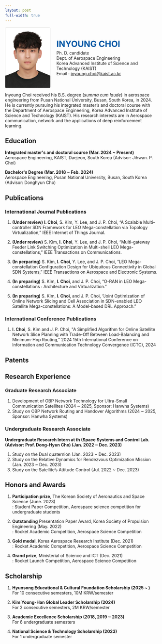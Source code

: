 ```yaml
---
layout: post
full-width: true
---
```


<div style="display: flex; align-items: center; gap: 20px;">

  <img src="/assets/img/최인영.jpg" alt="Choi, Inyoung" style="width: 150px; height: 200px; border-radius: 4px;">

  <div>
    <h1 style="color: #0056A4; font-weight: bold; margin: 0;">INYOUNG CHOI</h1>
    <p style="margin: 4px 0 0 0;">
      Ph. D. candidate<br>
      Dept. of Aerospace Engineering<br>
      Korea Advanced Institute of Science and Technology (KAIST)<br>
      Email : <a href="mailto:inyoung.choi@kaist.ac.kr">inyoung.choi@kaist.ac.kr</a>
    </p>
  </div>

</div>

Inyoung Choi received his B.S. degree (<i>summa cum laude</i>) in aerospace engineering from Pusan National University, Busan, South Korea, in 2024. He is currently pursuing his integrated master’s and doctoral course with the Department of Aerospace Engineering, Korea Advanced Institute of Science and Technology (KAIST). His research interests are in Aerospace communication, network and the applications of deep reinforcement learning.


## Education
 **Integrated master's and doctoral course (Mar. 2024 ~ Present)**<br>
 Aerospace Engineering, KAIST, Daejeon, South Korea (Advisor: Jihwan. P. Choi)<br>
 
 **Bachelor's Degree (Mar. 2018 ~ Feb. 2024)**<br>
 Aerospace Engineering, Pusan National University, Busan, South Korea (Advisor: Donghyun Cho)



## Publications
### International Journal Publications
  1. **(Under review)** **I. Choi**, S. Kim, Y. Lee, and J. P. Choi, “A Scalable Multi-controller SDN Framework for LEO Mega-constellation via Topology Virtualization,” IEEE Internet of Things Journal.
  
  2. **(Under review)** S. Kim, **I. Choi**, Y. Lee, and J. P. Choi, “Multi-gateway Feeder Link Switching Optimization in Multi-shell LEO Mega-constellations,”  IEEE Transactions on Communications.
  
  3. **(In perparing)** S. Kim, **I. Choi**, Y. Lee, and J. P. Choi, “LEO Mega-constellation Configuration Design for Ubiquitous Connectivity in Global SDN Systems,” IEEE Transactions on Aerospace and Electronic Systems.
  
  4. **(In preparing)** S. Kim, **I. Choi**, and J. P. Choi, “O-RAN in LEO Mega-constellations : Architecture and Virtualization.”
  
  5. **(In preparing)** S. Kim, **I. Choi**, and J. P. Choi, “Joint Optimization of Online Network Slicing and Cell Association in SDN-enabled LEO Satellite Mega-constellations: A Model-based DRL Approach.”
  
### International Conference Publications
  1. **I. Choi**, S. Kim and J. P. Choi, "A Simplified Algorithm for Online Satellite Network Slice Planning with Trade-Off Between Load-Balancing and Minimum-Hop Routing," 2024 15th International Conference on Information and Communication Technology Convergence (ICTC), 2024



## Patents



## Research Experience
### Graduate Research Associate
 1. Development of OBP Network Technology for Ultra-Small Communication Satellites  (2024 ~ 2025, Sponsor: Hanwha Systems)
 2. Study on OBP Network Routing and Handover Algorithms (2024 ~ 2025, Sponsor: Hanwha Systems)

### Undergraduate Research Associate
**Undergraduate Research Intern at th (Space Systems and Control Lab. (Advisor: Prof. Dong-Hyun Cho) (Jan. 2022 ~ Dec. 2023)**
 1. Study on the Dual quaternion (Jan. 2023 ~ Dec. 2023)
 2. Study on the Relative Dynamics for Rendezvous Optimization Mission (Jan. 2023 ~ Dec. 2023)
 3. Study on the Satellite’s Attitude Control (Jul. 2022 ~ Dec. 2023)



## Honors and Awards
  1. **Participation prize**, The Korean Society of Aeronautics and Space Science (June. 2023)<br>
  : Student Paper Competition, Aerospace science competition for undergraduate students
  
  2. **Outstanding** Presentation Paper Award, Korea Society of Propulsion Engineering (May. 2022)<br>
  : Rocket Academic Competition, Aerospace Science Competition
  
  3. **Gold medal**, Korea Aerospace Research Institute (Dec. 2021)<br>
  : Rocket Academic Competition, Aerospace Science Competition
  
  4. **Grand prize**, Ministerial of Science and ICT (Dec. 2021)<br>
  : Rocket Launch Competition, Aerospace Science Competition



## Scholarship
  1. **Hyunsong Educational & Cultural Foundation Scholarship (2025 ~ )**<br>
  For 10 consecutive semesters, 10M KRW/semester
  
  2. **Kim Young-Han Global Leader Scholarship (2024)**<br>
  For 2 consecutive semesters, 2M KRW/semester
  
  3. **Academic Excellence Scholarship (2018, 2019 ~ 2023)**<br>
  For 6 undergraduate semesters
  
  4. **National Science & Technology Scholarship (2023)**<br>
  For 1 undergraduate semester


